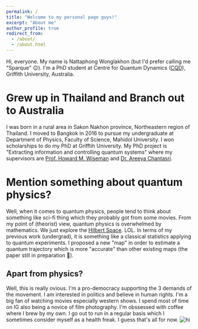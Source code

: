 ```yaml
---
permalink: /
title: "Welcome to my personal page guys!"
excerpt: "About me"
author_profile: true
redirect_from: 
  - /about/
  - /about.html
---
```


Hi, everyone. My name is Nattaphong Wonglakhon (but I'd prefer calling me "Sparque" 😉). I'm a PhD student at Centre for Quantum Dynamics ([CQD](https://www.griffith.edu.au/centre-quantum-dynamics)), Griffith University, Australia.

Grew up in Thailand and Branch out to Australia
======
I was born in a rural area in Sakon Nakhon province, Northeastern region of Thailand. I moved to Bangkok in 2016 to pursue my undergraduate at Department of Physics, Faculty of Science, Mahidol University. I won scholarships to do my PhD at Grifftih University. My PhD project is "Extracting information and controlling quantum systems" where my supervisors are [Prof. Howard M. Wiseman](https://howardwiseman.me) and [Dr. Areeya Chantasri](https://areeyachantasri.com).

Mention something about quantum physics?
======
Well, when it comes to quantum physics, people tend to think about something like sci-fi thing which they probably got from some movies. From my point of (theorist) view, quantum physics is overwhelmed by mathematics. We just explore the [Hilbert Space](https://en.wikipedia.org/wiki/Hilbert_space). LOL. In terms of my previous work (undergrad), it is something like a classical statistics applying to quantum experiments. I proposed a new "map" in order to estimate a quantum trajectory which is more "accurate" than other existing maps (the paper still in preparation 🥲).

Apart from physics?
------
Well, this is really ovious. I'm a pro-democracy supporting the 3 demands of the movement. I am interested in politics and believe in human rights. I'm a big fan of watching movies especially western shows. I spend most of time on IG also being a novice of film photography. I'm obssessed with coffee where I brew by my own. I go out to run in a regular basis which I sometimes consider myself as a health freak.
I guess that's all for now.
<img src="images/Emoticons/coffee.png" alt="hi" class="inline"/>
